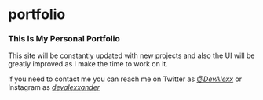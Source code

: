 # portfolio

### This Is My Personal Portfolio

This site will be constantly updated with new projects and also the UI will be greatly improved as I make the time to work on it.

if you need to contact me you can reach me on Twitter as _[@DevAlexx](https://twitter.com/DevAlexx)_ or Instagram as _[devalexxander](https://www.instagram.com/devalexxander/)_ 
